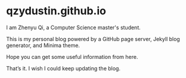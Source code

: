 # qzydustin.github.io
I am Zhenyu Qi, a Computer Science master's student.

This is my personal blog powered by a GitHub page server, Jekyll blog generator, and Minima theme.

Hope you can get some useful information from here.

That’s it. I wish I could keep updating the blog.
